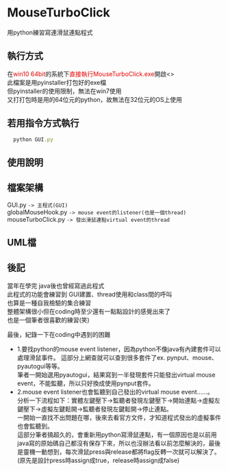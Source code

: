 # MouseTurboClick
用python練習寫連滑鼠連點程式

## 執行方式
在<font color=#E60000>win10 64bit</font>的系統下<font color=#E60000>直接執行MouseTurboClick.exe</font>開啟<>  
此檔案是用pyinstaller打包好的exe檔  
但pyinstaller的使用限制，無法在win7使用  
又打打包時是用的64位元的python，故無法在32位元的OS上使用  

## 若用指令方式執行
```javascript
  python GUI.py
```

## 使用說明



## 檔案架構
GUI.py `-> 主程式(GUI)`  
globalMouseHook.py `-> mouse event的listener(也是一個thread)`  
mouseTurboClick.py `-> 發出滑鼠連點virtual event的thread`   

## UML檔


## 後記
當年在學完 java後也曾經寫過此程式  
此程式的功能會練習到 GUI建置、thread使用和class間的呼叫  
也算是一種自我檢驗的集合練習  
整體架構很小但在coding時至少還有一點點設計的感覺出來了  
也是一個筆者很喜歡的練習(笑)  
  
最後，紀錄一下在coding中遇到的困難  
* 1.要找python的mouse event listener，因為python不像java有內建套件可以處理滑鼠事件。  這部分上網查就可以查到很多套件了ex. pynput、mouse、pyautogui等等。  
筆者一開始選用pyautogui，結果寫到一半發現套件只能發出virtual mouse event，不能監聽，所以只好換成使用pynput套件。  
* 2.mouse event listener也會監聽到自己發出的virtual mouse event......。  
分析一下流程如下：實體左鍵壓下→監聽者發現左鍵壓下→開始連點→虛擬左鍵壓下→虛擬左鍵鬆開→監聽者發現左鍵鬆開→停止連點。  
一開始一直找不出問題在哪，後來去看官方文件，才知道程式發出的虛擬事件也會監聽到。  
這部分筆者搞超久的，會重新用python寫滑鼠連點，有一個原因也是以前用 java寫的原始碼自己都沒有保存下來，所以也沒辦法看以前怎麼解決的，最後是靈機一動想到，每次滑鼠press與release都將flag反轉一次就可以解決了。(原先是設計press時assign成true，release時assign成false)
